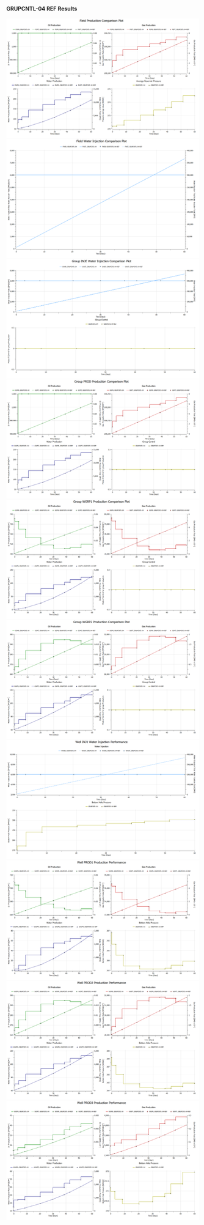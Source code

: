 #### GRUPCNTL-04 REF Results

![](REF/GRUPCNTL-04-Field_Production_Comparison_Plot.png)
![](REF/GRUPCNTL-04-Field_Water_Injection_Comparison_Plot.png)
![](REF/GRUPCNTL-04-Group_INJE_Water_Injection_Comparison_Plot.png)
![](REF/GRUPCNTL-04-Group_PROD_Production_Comparison_Plot.png)
![](REF/GRUPCNTL-04-Group_WGRP1_Production_Comparison_Plot.png)
![](REF/GRUPCNTL-04-Group_WGRP2_Production_Comparison_Plot.png)
![](REF/GRUPCNTL-04-Well_INJ1_Water_Injection_Performance.png)
![](REF/GRUPCNTL-04-Well_PROD1_Production_Performance.png)
![](REF/GRUPCNTL-04-Well_PROD2_Production_Performance.png)
![](REF/GRUPCNTL-04-Well_PROD3_Production_Performance.png)
